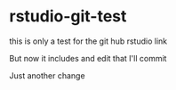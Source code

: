 # rstudio-git-test
this is only a test for the git hub rstudio link


But now it includes and edit that I'll commit

Just another change 